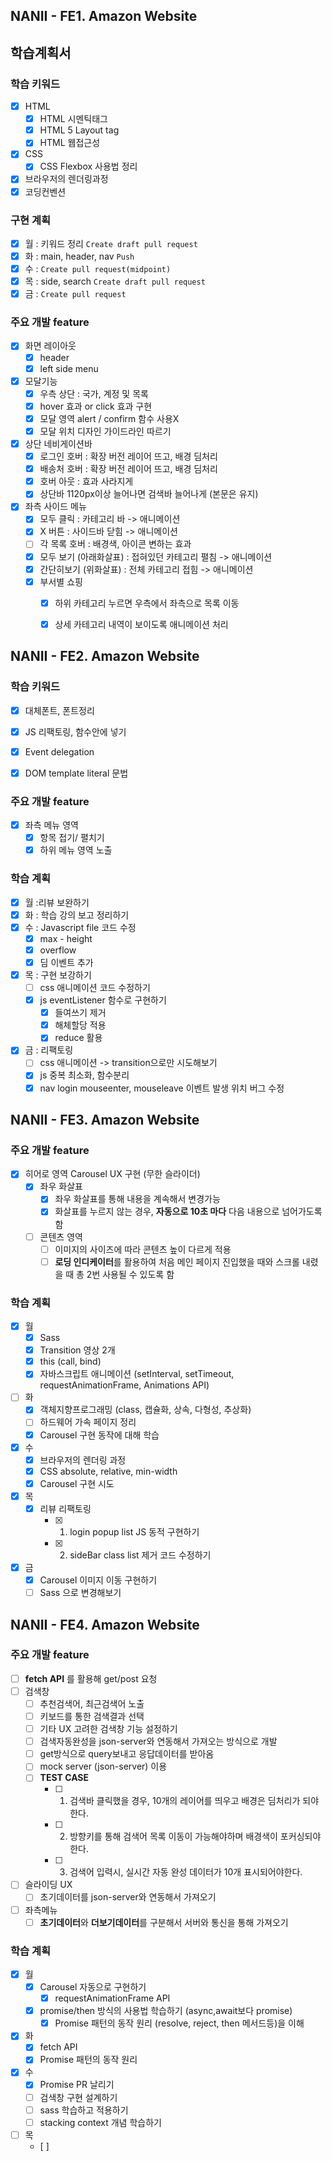 ## NANII - FE1. Amazon Website

## 학습계획서

### 학습 키워드
- [x] HTML
  - [x] HTML 시멘틱태그
  - [x] HTML 5 Layout tag
  - [x] HTML 웹접근성
- [x] CSS
  - [x] CSS Flexbox 사용법 정리
- [x] 브라우저의 렌더링과정
- [x] 코딩컨벤션

### 구현 계획
- [x] 월 : 키워드 정리 `Create draft pull request`
- [x] 화 : main, header, nav `Push`
- [x] 수 : `Create pull request(midpoint)`
- [x] 목 : side, search `Create draft pull request`
- [x] 금 : `Create pull request`

### 주요 개발 feature
- [x] 화면 레이아웃
  - [x] header
  - [x] left side menu
- [x] 모달기능
  - [x] 우측 상단 : 국가, 계정 및 목록
  - [x] hover 효과 or click 효과 구현
  - [x] 모달 영역 alert / confirm 함수 사용X
  - [x] 모달 위치 디자인 가이드라인 따르기
- [x] 상단 네비게이션바
  - [x] 로그인 호버 : 확장 버전 레이어 뜨고, 배경 딤처리
  - [x] 배송처 호버 : 확장 버전 레이어 뜨고, 배경 딤처리
  - [x] 호버 아웃 : 효과 사라지게
  - [x] 상단바 1120px이상 늘어나면 검색바 늘어나게 (본문은 유지)
- [x] 좌측 사이드 메뉴
  - [x] 모두 클릭 : 카테고리 바 -> 애니메이션
  - [x] X 버튼 : 사이드바 닫힘 -> 애니메이션
  - [ ] 각 목록 호버 : 배경색, 아이콘 변하는 효과
  - [x] 모두 보기 (아래화살표) : 접혀있던 카테고리 펼침 -> 애니메이션
  - [x] 간단히보기 (위화살표) : 전체 카테고리 접힘 -> 애니메이션
  - [x] 부서별 쇼핑
    - [x] 하위 카테고리 누르면 우측에서 좌측으로 목록 이동
    - [x] 상세 카테고리 내역이 보이도록 애니메이션 처리


## NANII - FE2. Amazon Website

### 학습 키워드
- [x] 대체폰트, 폰트정리
- [x] JS 리팩토링, 함수안에 넣기
- [x] Event delegation
- [x] DOM template literal 문법


### 주요 개발 feature
- [x] 좌측 메뉴 영역
  - [x] 항목 접기/ 펼치기
  - [x] 하위 메뉴 영역 노출

### 학습 계획
- [x] 월 :리뷰 보완하기
- [x] 화 : 학습 강의 보고 정리하기
- [x] 수 : Javascript file 코드 수정
  - [x] max - height
  - [x] overflow
  - [x] 딤 이벤트 추가
- [x] 목 : 구현 보강하기
  - [ ] css 애니메이션 코드 수정하기
  - [x] js eventListener 함수로 구현하기
    - [x] 들여쓰기 제거
    - [x] 해체할당 적용
    - [x] reduce 활용
- [x] 금 : 리팩토링
  - [ ] css 애니메이션 -> transition으로만 시도해보기
  - [x] js 중복 최소화, 함수분리
  - [x] nav login mouseenter, mouseleave 이벤트 발생 위치 버그 수정

## NANII - FE3. Amazon Website
### 주요 개발 feature
- [x] 히어로 영역 Carousel UX 구현 (무한 슬라이더)
  - [x] 좌우 화살표
    - [x] 좌우 화살표를 통해 내용을 계속해서 변경가능
    - [x] 화살표를 누르지 않는 경우, **자동으로 10초 마다** 다음 내용으로 넘어가도록 함
  - [ ] 콘텐츠 영역
    - [ ] 이미지의 사이즈에 따라 콘텐츠 높이 다르게 적용
    - [ ] **로딩 인디케이터**를 활용하여 처음 메인 페이지 진입했을 때와 스크롤 내렸을 때 총 2번 사용될 수 있도록 함
### 학습 계획
- [x] 월
  - [x] Sass
  - [x] Transition 영상 2개
  - [x] this (call, bind)
  - [x] 자바스크립트 애니메이션 (setInterval, setTimeout, requestAnimationFrame, Animations API)
- [ ] 화
  - [x] 객체지향프로그래밍 (class, 캡슐화, 상속, 다형성, 추상화)
  - [ ] 하드웨어 가속 페이지 정리
  - [x] Carousel 구현 동작에 대해 학습
- [x] 수
  - [x] 브라우저의 렌더링 과정
  - [x] CSS absolute, relative, min-width
  - [x] Carousel 구현 시도
- [x] 목
  - [x] 리뷰 리팩토링
    - [x] 1. login popup list JS 동적 구현하기
    - [x] 2. sideBar class list 제거 코드 수정하기
- [x] 금
  - [x] Carousel 이미지 이동 구현하기
  - [ ] Sass 으로 변경해보기

## NANII - FE4. Amazon Website
### 주요 개발 feature
- [ ] **fetch API** 를 활용해 get/post 요청
- [ ] 검색창
  - [ ] 추천검색어, 최근검색어 노출
  - [ ] 키보드를 통한 검색결과 선택
  - [ ] 기타 UX 고려한 검색창 기능 설정하기
  - [ ] 검색자동완성을 json-server와 연동해서 가져오는 방식으로 개발
  - [ ] get방식으로 query보내고 응답데이터를 받아옴
  - [ ] mock server (json-server) 이용
  - [ ] **TEST CASE**
    - [ ] 1. 검색바 클릭했을 경우, 10개의 레이어를 띄우고 배경은 딤처리가 되야한다.
    - [ ] 2. 방향키를 통해 검색어 목록 이동이 가능해야하며 배경색이 포커싱되야한다.
    - [ ] 3. 검색어 입력시, 실시간 자동 완성 데이터가 10개 표시되어야한다.
- [ ] 슬라이딩 UX
  - [ ] 초기데이터를 json-server와 연동해서 가져오기
- [ ] 좌측메뉴
  - [ ] **초기데이터**와 **더보기데이터**를 구분해서 서버와 통신을 통해 가져오기

### 학습 계획
- [x] 월
  - [x] Carousel 자동으로 구현하기
    - [x] requestAnimationFrame API
  - [x] promise/then 방식의 사용법 학습하기 (async,await보다 promise)
    - [x] Promise 패턴의 동작 원리 (resolve, reject, then 메서드등)을 이해
- [x] 화
  - [x] fetch API
  - [x] Promise 패턴의 동작 원리
- [x] 수
  - [x] Promise PR 날리기
  - [ ] 검색창 구현 설계하기
  - [ ] sass 학습하고 적용하기
  - [ ] stacking context 개념 학습하기
- [ ] 목
  - [ ] 